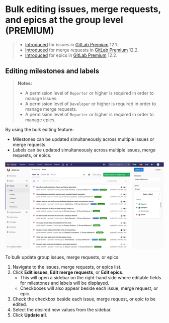 # Bulk editing issues, merge requests, and epics at the group level **(PREMIUM)**

> - [Introduced](https://gitlab.com/gitlab-org/gitlab-ee/issues/7249) for issues in [GitLab Premium](https://about.gitlab.com/pricing/) 12.1.
> - [Introduced](https://gitlab.com/gitlab-org/gitlab-ee/issues/12719) for merge requests in [GitLab Premium](https://about.gitlab.com/pricing/) 12.2.
> - [Introduced](https://gitlab.com/gitlab-org/gitlab-ee/issues/7250) for epics in [GitLab Premium](https://about.gitlab.com/pricing/) 12.2.

## Editing milestones and labels

> **Notes:**
>
> - A permission level of `Reporter` or higher is required in order to manage issues.
> - A permission level of `Developer` or higher is required in order to manage merge requests.
> - A permission level of `Reporter` or higher is required in order to manage epics.

By using the bulk editing feature:

- Milestones can be updated simultaneously across multiple issues or merge requests.
- Labels can be updated simultaneously across multiple issues, merge requests, or epics.

![Bulk editing](img/bulk-editing.png)

To bulk update group issues, merge requests, or epics:

1. Navigate to the issues, merge requests, or epics list.
1. Click **Edit issues**, **Edit merge requests**, or **Edit epics**.
    - This will open a sidebar on the right-hand side where editable fields
      for milestones and labels will be displayed.
    - Checkboxes will also appear beside each issue, merge request, or epic.
1. Check the checkbox beside each issue, merge request, or epic to be edited.
1. Select the desired new values from the sidebar.
1. Click **Update all**.
